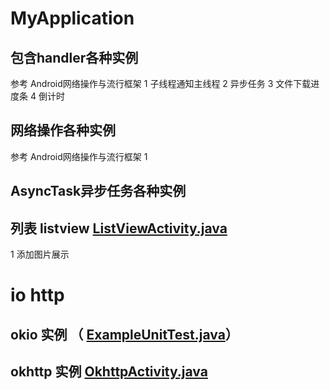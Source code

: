 # MyApplication
## 包含handler各种实例
参考 Android网络操作与流行框架
   1 子线程通知主线程
   2 异步任务
   3 文件下载进度条
   4 倒计时
## 网络操作各种实例
参考 Android网络操作与流行框架
    1

## AsyncTask异步任务各种实例

## 列表  listview  [ListViewActivity.java](app/src/main/java/com/example/administrator/myapplication/handler/ListViewActivity.java)
 1 添加图片展示

# io http
##  okio 实例  （ [ExampleUnitTest.java](app/src/test/java/com/example/administrator/myapplication/ExampleUnitTest.java)）
## okhttp 实例  [OkhttpActivity.java](app/src/main/java/com/example/administrator/myapplication/http/OkhttpActivity.java)